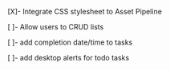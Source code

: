 [X]- Integrate CSS stylesheet to Asset Pipeline

[ ]- Allow users to CRUD lists

[ ]- add completion date/time to tasks

[ ]- add desktop alerts for todo tasks
